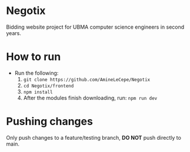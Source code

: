 # Negotix
Bidding website project for UBMA computer science engineers in second years.

# How to run
- Run the following: 
  1. ```git clone https://github.com/AmineLeCepe/Negotix```
  2. ```cd Negotix/frontend```
  3. ```npm install```
  4. After the modules finish downloading, run: ```npm run dev```

# Pushing changes
Only push changes to a feature/testing branch, **DO NOT** push directly to main.
